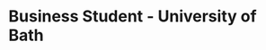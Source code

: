 <html>
<h1> Business Student - University of Bath <h1>

<i class="fa fa-linkedin-square" style="font-size:85px"></i>

</html>
